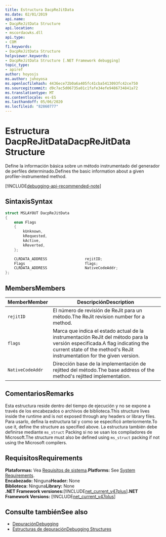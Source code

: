 ```yaml
---
title: Estructura DacpReJitData
ms.date: 02/01/2019
api.name:
- DacpReJitData Structure
api.location:
- mscordacwks.dll
api.type:
- COM
f1.keywords:
- DacpReJitData Structure
helpviewer.keywords:
- DacpReJitData Structure [.NET Framework debugging]
topic_type:
- apiref
author: hoyosjs
ms.author: juhoyosa
ms.openlocfilehash: 4436ece72b0a6a405fc41cba5413093fc42ce750
ms.sourcegitcommit: d9c7ac5d06735a01c1fafe34efe9486734841a72
ms.translationtype: MT
ms.contentlocale: es-ES
ms.lasthandoff: 05/06/2020
ms.locfileid: "82860777"
---
```

# <a name="dacprejitdata-structure"></a><span data-ttu-id="d5bb9-102">Estructura DacpReJitData</span><span class="sxs-lookup"><span data-stu-id="d5bb9-102">DacpReJitData Structure</span></span>

<span data-ttu-id="d5bb9-103">Define la información básica sobre un método instrumentado del generador de perfiles determinado.</span><span class="sxs-lookup"><span data-stu-id="d5bb9-103">Defines the basic information about a given profiler-instrumented method.</span></span>

[!INCLUDE[debugging-api-recommended-note](../../../../includes/debugging-api-recommended-note.md)]

## <a name="syntax"></a><span data-ttu-id="d5bb9-104">Sintaxis</span><span class="sxs-lookup"><span data-stu-id="d5bb9-104">Syntax</span></span>

```cpp
struct MSLAYOUT DacpReJitData
{
    enum Flags
    {
        kUnknown,
        kRequested,
        kActive,
        kReverted,
    };

    CLRDATA_ADDRESS                 rejitID;
    Flags                           flags;
    CLRDATA_ADDRESS                 NativeCodeAddr;
};
```

## <a name="members"></a><span data-ttu-id="d5bb9-105">Members</span><span class="sxs-lookup"><span data-stu-id="d5bb9-105">Members</span></span>

| <span data-ttu-id="d5bb9-106">Member</span><span class="sxs-lookup"><span data-stu-id="d5bb9-106">Member</span></span>           | <span data-ttu-id="d5bb9-107">Descripción</span><span class="sxs-lookup"><span data-stu-id="d5bb9-107">Description</span></span>                                                                                      |
| ---------------- | ------------------------------------------------------------------------------------------------ |
| `rejitID`        | <span data-ttu-id="d5bb9-108">El número de revisión de ReJit para un método.</span><span class="sxs-lookup"><span data-stu-id="d5bb9-108">The ReJit revision number for a method.</span></span>                                                          |
| `flags`          | <span data-ttu-id="d5bb9-109">Marca que indica el estado actual de la instrumentación ReJit del método para la versión especificada.</span><span class="sxs-lookup"><span data-stu-id="d5bb9-109">A flag indicating the current state of the method's ReJit instrumentation for the given version.</span></span> |
| `NativeCodeAddr` | <span data-ttu-id="d5bb9-110">Dirección base de la implementación de rejitted del método.</span><span class="sxs-lookup"><span data-stu-id="d5bb9-110">The base address of the method's rejitted implementation.</span></span>                                         |

## <a name="remarks"></a><span data-ttu-id="d5bb9-111">Comentarios</span><span class="sxs-lookup"><span data-stu-id="d5bb9-111">Remarks</span></span>

<span data-ttu-id="d5bb9-112">Esta estructura reside dentro del tiempo de ejecución y no se expone a través de los encabezados o archivos de biblioteca.</span><span class="sxs-lookup"><span data-stu-id="d5bb9-112">This structure lives inside the runtime and is not exposed through any headers or library files.</span></span> <span data-ttu-id="d5bb9-113">Para usarlo, defina la estructura tal y como se especificó anteriormente.</span><span class="sxs-lookup"><span data-stu-id="d5bb9-113">To use it, define the structure as specified above.</span></span> <span data-ttu-id="d5bb9-114">La estructura también debe definirse mediante `ms_struct` Packing si no se usan los compiladores de Microsoft.</span><span class="sxs-lookup"><span data-stu-id="d5bb9-114">The structure must also be defined using `ms_struct` packing if not using the Microsoft compilers.</span></span>

## <a name="requirements"></a><span data-ttu-id="d5bb9-115">Requisitos</span><span class="sxs-lookup"><span data-stu-id="d5bb9-115">Requirements</span></span>
<span data-ttu-id="d5bb9-116">**Plataformas:** Vea [Requisitos de sistema](../../get-started/system-requirements.md).</span><span class="sxs-lookup"><span data-stu-id="d5bb9-116">**Platforms:** See [System Requirements](../../get-started/system-requirements.md).</span></span>  
<span data-ttu-id="d5bb9-117">**Encabezado:** Ninguna</span><span class="sxs-lookup"><span data-stu-id="d5bb9-117">**Header:** None</span></span>  
<span data-ttu-id="d5bb9-118">**Biblioteca:** Ninguna</span><span class="sxs-lookup"><span data-stu-id="d5bb9-118">**Library:** None</span></span>  
<span data-ttu-id="d5bb9-119">**.NET Framework versiones:**[!INCLUDE[net_current_v47plus](../../../../includes/net-current-v47plus.md)]</span><span class="sxs-lookup"><span data-stu-id="d5bb9-119">**.NET Framework Versions:** [!INCLUDE[net_current_v47plus](../../../../includes/net-current-v47plus.md)]</span></span>  

## <a name="see-also"></a><span data-ttu-id="d5bb9-120">Consulte también</span><span class="sxs-lookup"><span data-stu-id="d5bb9-120">See also</span></span>

- [<span data-ttu-id="d5bb9-121">Depuración</span><span class="sxs-lookup"><span data-stu-id="d5bb9-121">Debugging</span></span>](index.md)
- [<span data-ttu-id="d5bb9-122">Estructuras de depuración</span><span class="sxs-lookup"><span data-stu-id="d5bb9-122">Debugging Structures</span></span>](debugging-structures.md)
